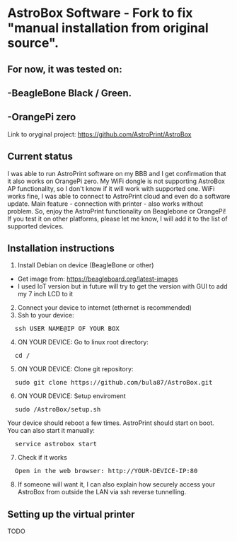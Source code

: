 AstroBox Software - Fork to fix "manual installation from original source". 
=================
For now, it was tested on:
-------
-BeagleBone Black / Green.
-------
-OrangePi zero
-------

Link to oryginal project: https://github.com/AstroPrint/AstroBox

Current status
-------

I was able to run AstroPrint software on my BBB and I get confirmation that it also works on OrangePi zero. My WiFi dongle is not supporting AstroBox AP functionality, so I don't know if it will work with supported one. WiFi works fine, I was able to connect to AstroPrint cloud and even do a software update. Main feature - connection with printer - also works without problem. So, enjoy the AstroPrint functionality on Beaglebone or OrangePi! If you test it on other platforms, please let me know, I will add it to the list of supported devices. 

Installation instructions
-------

1. Install Debian on device (BeagleBone or other)
  - Get image from: https://beagleboard.org/latest-images
  - I used IoT version but in future will try to get the version with GUI to add my 7 inch LCD to it
2. Connect your device to internet (ethernet is recommended)  
3. Ssh to your device:
<pre>
  ssh USER_NAME@IP_OF_YOUR_BOX
</pre>
4. ON YOUR DEVICE: Go to linux root directory: 
<pre>
  cd /
</pre>
5. ON YOUR DEVICE: Clone git repository:
<pre>
  sudo git clone https://github.com/bula87/AstroBox.git
</pre>
6. ON YOUR DEVICE: Setup enviroment
<pre>
  sudo /AstroBox/setup.sh
</pre>
Your device should reboot a few times. AstroPrint should start on boot.  
You can also start it manually:
<pre>
  service astrobox start
</pre>
7. Check if it works
<pre>
  Open in the web browser: http://YOUR-DEVICE-IP:80
</pre>
8. If someone will want it, I can also explain how securely access your AstroBox from outside the LAN via ssh reverse tunnelling.


Setting up the virtual printer
-------

TODO
